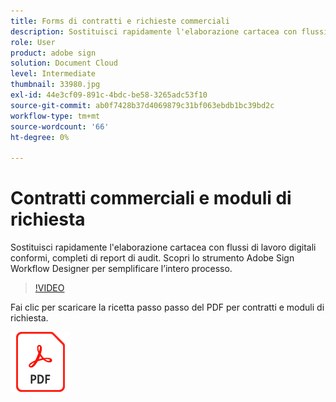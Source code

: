 ```yaml
---
title: Forms di contratti e richieste commerciali
description: Sostituisci rapidamente l'elaborazione cartacea con flussi di lavoro digitali conformi, completi di report di audit
role: User
product: adobe sign
solution: Document Cloud
level: Intermediate
thumbnail: 33980.jpg
exl-id: 44e3cf09-891c-4bdc-be58-3265adc53f10
source-git-commit: ab0f7428b37d4069879c31bf063ebdb1bc39bd2c
workflow-type: tm+mt
source-wordcount: '66'
ht-degree: 0%

---
```


# Contratti commerciali e moduli di richiesta

Sostituisci rapidamente l&#39;elaborazione cartacea con flussi di lavoro digitali conformi, completi di report di audit. Scopri lo strumento Adobe Sign Workflow Designer per semplificare l’intero processo.

>[!VIDEO](https://video.tv.adobe.com/v/33980?hidetitle=true)

Fai clic per scaricare la ricetta passo passo del PDF per contratti e moduli di richiesta.

[![Download PDF Recipe](../assets/acrobat_PDF_96.png)](../assets/adobe-sign_set_up_a_workflow_use_case.pdf)
